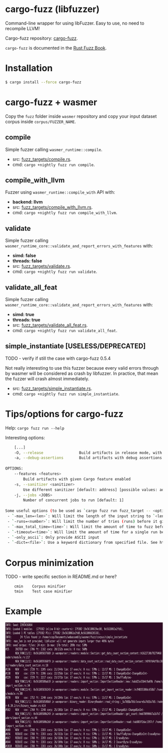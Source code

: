 # cargo-fuzz (libfuzzer)

Command-line wrapper for using libFuzzer. Easy to use, no need to recompile LLVM!

Cargo-fuzz repository: [cargo-fuzz](https://github.com/rust-fuzz/cargo-fuzz).

`cargo-fuzz` is documented in the [Rust Fuzz Book](https://rust-fuzz.github.io/book/cargo-fuzz.html).

# Installation

``` sh
$ cargo install --force cargo-fuzz
```

# cargo-fuzz + wasmer

Copy the `fuzz` folder inside `wasmer` repository and copy your input dataset corpus inside `corpus/FUZZER_NAME`.

## compile

Simple fuzzer calling `wasmer_runtime::compile`.
- src: [fuzz_targets/compile.rs](fuzz/fuzz_targets/compile.rs).
- cmd: `cargo +nightly fuzz run compile`.

## compile_with_llvm

Fuzzer using `wasmer_runtime::compile_with` API with:
- **backend: llvm**
- src: [fuzz_targets/compile_with_llvm.rs](fuzz/fuzz_targets/compile_with_llvm.rs).
- cmd: `cargo +nightly fuzz run compile_with_llvm`.

## validate

Simple fuzzer calling `wasmer_runtime_core::validate_and_report_errors_with_features` with:
- **simd: false**
- **threads: false**
- src: [fuzz_targets/validate.rs](fuzz/fuzz_targets/validate.rs).
- cmd: `cargo +nightly fuzz run validate`.

## validate_all_feat

Simple fuzzer calling `wasmer_runtime_core::validate_and_report_errors_with_features` with:
- **simd: true**
- **threads: true**
- src: [fuzz_targets/validate_all_feat.rs](fuzz/fuzz_targets/validate_all_feat.rs).
- cmd: `cargo +nightly fuzz run validate_all_feat`.

## simple_instantiate [USELESS/DEPRECATED]

TODO - verify if still the case with cargo-fuzz 0.5.4

Not really interesting to use this fuzzer because every valid errors through by wasmer will be considered as crash by libfuzzer. In practice, that mean the fuzzer will crash almost immediately.

- src: [fuzz_targets/simple_instantiate.rs](fuzz/fuzz_targets/simple_instantiate.rs).
- cmd: `cargo +nightly fuzz run simple_instantiate`.

# Tips/options for cargo-fuzz

Help: `cargo fuzz run --help`

Interesting options:
``` sh
	[...]
    -O, --release                Build artifacts in release mode, with optimizations
    -a, --debug-assertions       Build artifacts with debug assertions enabled (default if not -O)

OPTIONS:
	--features <features>
		Build artifacts with given Cargo feature enabled
	-s, --sanitizer <sanitizer>
		Use different sanitizer [default: address] [possible values: address, leak, memory,thread]
    -j, --jobs <JOBS>
    	Number of concurrent jobs to run [default: 1]

Some useful options (to be used as `cargo fuzz run fuzz_target -- <options>`) include:
 - `-max_len=<len>`: Will limit the length of the input string to `<len>`
 - `-runs=<number>`: Will limit the number of tries (runs) before it gives up
 - `-max_total_time=<time>`: Will limit the amount of time to fuzz before it gives up
 - `-timeout=<time>`: Will limit the amount of time for a single run before it considers that run a failure
 - `-only_ascii`: Only provide ASCII input
 - `-dict=<file>`: Use a keyword dictionary from specified file. See http://llvm.org/docs/LibFuzzer.html#dictionaries
```

# Corpus minimization

TODO - write specific section in README.md or here?

```
    cmin    Corpus minifier
    tmin    Test case minifier
```

# Example

<p align="center">
	<img src="/images/cargofuzz_interface.png" height="400px"/>
</p>